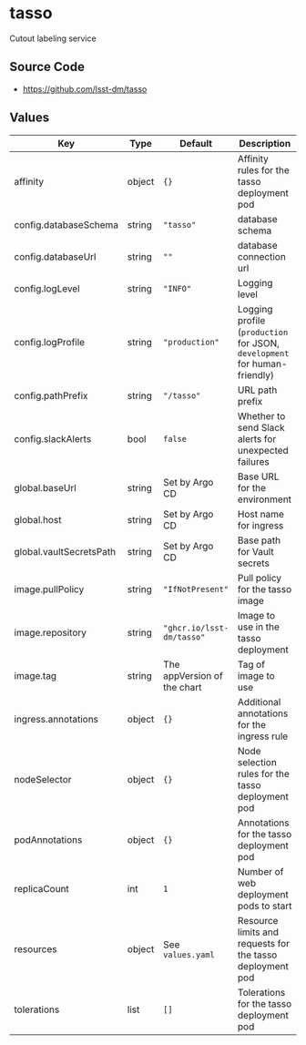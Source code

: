 # tasso

Cutout labeling service

## Source Code

* <https://github.com/lsst-dm/tasso>

## Values

| Key | Type | Default | Description |
|-----|------|---------|-------------|
| affinity | object | `{}` | Affinity rules for the tasso deployment pod |
| config.databaseSchema | string | `"tasso"` | database schema |
| config.databaseUrl | string | `""` | database connection url |
| config.logLevel | string | `"INFO"` | Logging level |
| config.logProfile | string | `"production"` | Logging profile (`production` for JSON, `development` for human-friendly) |
| config.pathPrefix | string | `"/tasso"` | URL path prefix |
| config.slackAlerts | bool | `false` | Whether to send Slack alerts for unexpected failures |
| global.baseUrl | string | Set by Argo CD | Base URL for the environment |
| global.host | string | Set by Argo CD | Host name for ingress |
| global.vaultSecretsPath | string | Set by Argo CD | Base path for Vault secrets |
| image.pullPolicy | string | `"IfNotPresent"` | Pull policy for the tasso image |
| image.repository | string | `"ghcr.io/lsst-dm/tasso"` | Image to use in the tasso deployment |
| image.tag | string | The appVersion of the chart | Tag of image to use |
| ingress.annotations | object | `{}` | Additional annotations for the ingress rule |
| nodeSelector | object | `{}` | Node selection rules for the tasso deployment pod |
| podAnnotations | object | `{}` | Annotations for the tasso deployment pod |
| replicaCount | int | `1` | Number of web deployment pods to start |
| resources | object | See `values.yaml` | Resource limits and requests for the tasso deployment pod |
| tolerations | list | `[]` | Tolerations for the tasso deployment pod |
